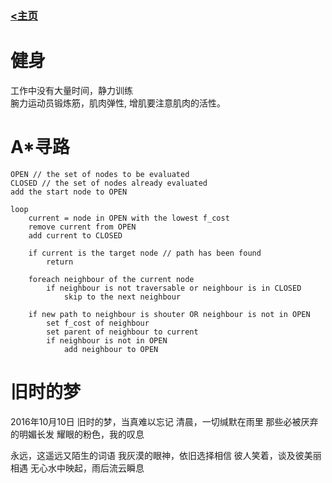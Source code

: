 
### [<主页](https://www.wangdekui.com/)


# 健身
工作中没有大量时间，静力训练  
腕力运动员锻炼筋，肌肉弹性, 增肌要注意肌肉的活性。 

# A*寻路
```
OPEN // the set of nodes to be evaluated 
CLOSED // the set of nodes already evaluated 
add the start node to OPEN 

loop 
    current = node in OPEN with the lowest f_cost 
    remove current from OPEN 
    add current to CLOSED 

    if current is the target node // path has been found 
        return 

    foreach neighbour of the current node 
        if neighbour is not traversable or neighbour is in CLOSED 
            skip to the next neighbour 

    if new path to neighbour is shouter OR neighbour is not in OPEN 
        set f_cost of neighbour 
        set parent of neighbour to current 
        if neighbour is not in OPEN 
            add neighbour to OPEN 
```

# 旧时的梦
2016年10月10日 
旧时的梦，当真难以忘记 
清晨，一切缄默在雨里 
那些必被厌弃的明媚长发 
耀眼的粉色，我的叹息 


永远，这遥远又陌生的词语 
我灰漠的眼神，依旧选择相信 
彼人笑着，谈及彼美丽相遇 
无心水中映起，雨后流云瞬息 